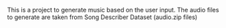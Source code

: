 This is a project to generate music based on the user input. The audio files to generate are taken from Song Describer Dataset (audio.zip files)
